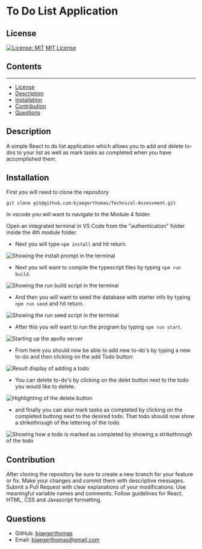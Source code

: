 # To Do List Application

  ## License
  
  [![License: MIT](https://img.shields.io/badge/License-MIT-yellow.svg)](https://opensource.org/licenses/MIT)
  [MIT License](https://opensource.org/licenses/MIT)

  ## Contents
  ---------

  - [License](#license)
  - [Description](#description)
  - [Installation](#installation)
  - [Contribution](#contribution)
  - [Questions](#questions)

  ## Description

  A simple React to do list application which allows you to add and delete to-dos to your list as well as mark tasks as completed when you have accomplished them.

  ## Installation

  First you will need to clone the repository

  `` git clone git@github.com:bjaegerthomas/Technical-Assessment.git ``

  In vscode you will want to navigate to the Module 4 folder.

  Open an integrated terminal in VS Code from the "authentication" folder inside the 4th module folder.

  - Next you will type `` npm install `` and hit return.
  
  ![Showing the install prompt in the terminal](./assets/images/install.png)

  - Next you will want to compile the typescript files by typing `` npm run build ``.

  ![Showing the run build script in the terminal](./assets/images/build.png)

  - And then you will want to seed the database with starter info by typing `` npm run seed `` and hit return.
  
  ![Showing the run seed script in the terminal](./assets/images/seed.png)

  - After this you will want to run the program by typing `` npm run start ``.
  
  ![Starting up the apollo server](./assets/images/start.png)

  - From here you should now be able to add new to-do's by typing a new to-do and then clicking on the add Todo button:

  ![Result display of adding a todo](./assets/images/add.png)

  - You can delete to-do's by clicking on the delet button next to the todo you would like to delete.

  ![Highlighting of the delete button](./assets/images/delete.png)

   - and finally you can also mark tasks as completed by clicking on the completed buttong next to the desired todo. That todo should now show a strikethrough of the lettering of the todo.

  ![Showing how a todo is marked as completed by showing a strikethrough of the todo](./assets/images/complete.png)

  ## Contribution

  After cloning the repository be sure to create a new branch for your feature or fix.
  Make your changes and commit them with descriptive messages.
  Submit a Pull Request with clear explanations of your modifications.
  Use meaningful variable names and comments.
  Follow guidelines for React, HTML, CSS and Javascript formatting.

  ## Questions

  - GitHub: [bjaegerthomas](https://github.com/bjaegerthomas)
  - Email: bjaegerthomas@gmail.com